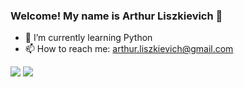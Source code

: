 ### Welcome! My name is Arthur Liszkievich 👋


- 🌱 I’m currently learning Python
- 📫 How to reach me: arthur.liszkievich@gmail.com

<div>

<a hrmf="https://github.com/arthurliszkievich">

<img heigh="180em" src="https://github-readme-stats.vercel.app/api?username=arthurliszkievich&show_icons=true&theme=radical&include_all_commits=true&count=true&conut_private=true"/>

<img heigh="180em" src="https://github-readme-stats.vercel.app/api/top-langs/?username=arthurliszkievich&layout=compact&langs_count=168theme=radical"/>

  
</div>
